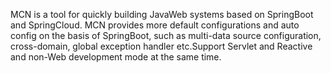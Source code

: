 MCN is a tool for quickly building JavaWeb systems based on SpringBoot and SpringCloud. MCN provides more default configurations and auto config on the basis of SpringBoot, such as multi-data source configuration, cross-domain, global exception handler etc.Support Servlet and Reactive and non-Web development mode at the same time.
